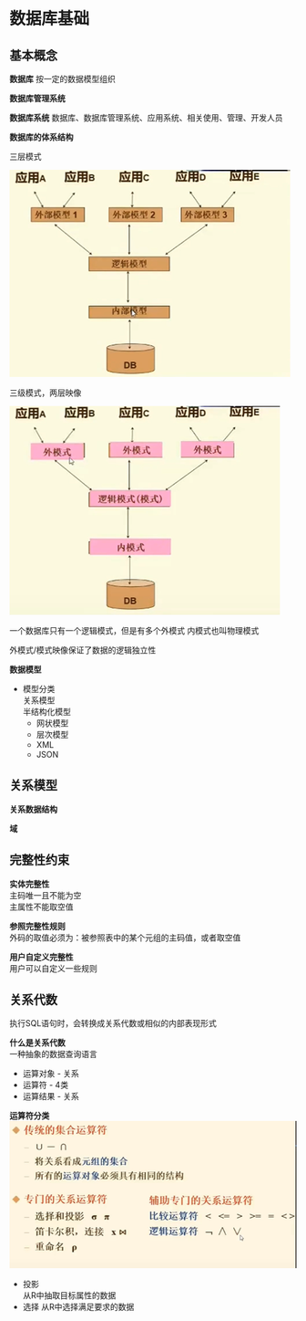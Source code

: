 # 数据库基础

## 基本概念
**数据库**
    按一定的数据模型组织

**数据库管理系统**

**数据库系统**
    数据库、数据库管理系统、应用系统、相关使用、管理、开发人员

**数据库的体系结构**

三层模式
  
![](../Database/assets/2020-10-29-10-52-25.png)

三级模式，两层映像
  
![](../Database/assets/2020-10-29-10-52-57.png)

一个数据库只有一个逻辑模式，但是有多个外模式
内模式也叫物理模式

外模式/模式映像保证了数据的逻辑独立性


**数据模型**
* 模型分类  
    关系模型  
    半结构化模型  
    * 网状模型  
    * 层次模型  
    * XML  
    * JSON  

## 关系模型
**关系数据结构**

**域**

## 完整性约束
**实体完整性**  
主码唯一且不能为空  
主属性不能取空值

**参照完整性规则**  
外码的取值必须为：被参照表中的某个元组的主码值，或者取空值

**用户自定义完整性**  
用户可以自定义一些规则


## 关系代数
执行SQL语句时，会转换成关系代数或相似的内部表现形式

**什么是关系代数**  
一种抽象的数据查询语言
* 运算对象 - 关系
* 运算符 - 4类
* 运算结果 - 关系

**运算符分类**
![](../Database/assets/2020-10-29-11-34-01.png)

* 投影  
  从R中抽取目标属性的数据
* 选择
  从R中选择满足要求的数据







